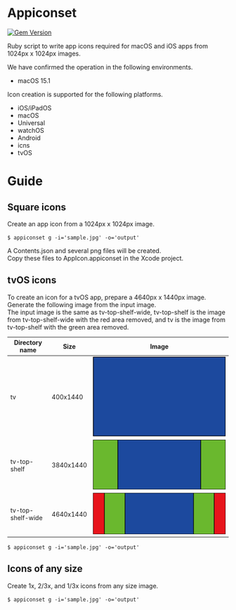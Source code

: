 


# Appiconset

[![Gem Version](https://badge.fury.io/rb/appiconset.svg)](https://badge.fury.io/rb/appiconset)

Ruby script to write app icons required for macOS and iOS apps from 1024px x 1024px images.

We have confirmed the operation in the following environments.
* macOS 15.1

Icon creation is supported for the following platforms.
* iOS/iPadOS
* macOS
* Universal
* watchOS
* Android
* icns
* tvOS

# Guide

## Square icons

Create an app icon from a 1024px x 1024px image.

```
$ appiconset g -i='sample.jpg' -o='output'   
```

A Contents.json and several png files will be created.  
Copy these files to AppIcon.appiconset in the Xcode project.


## tvOS icons

To create an icon for a tvOS app, prepare a 4640px x 1440px image.  
Generate the following image from the input image.  
The input image is the same as tv-top-shelf-wide, tv-top-shelf is the image from tv-top-shelf-wide with the red area removed, and tv is the image from tv-top-shelf with the green area removed.

| Directory name | Size | Image |
|--|--|--|
| tv | 400x1440 | ![tv](sample/tv/Icon@2x.png) |
| tv-top-shelf | 3840x1440 | ![tv-top-shelf](sample/tv-top-shelf/Icon@2x.png)|
| tv-top-shelf-wide | 4640x1440 |![tv-top-shelf-wide](sample/tv-top-shelf-wide/Icon@2x.png) |

```
$ appiconset g -i='sample.jpg' -o='output'   
```

## Icons of any size

Create 1x, 2/3x, and 1/3x icons from any size image.

```
$ appiconset g -i='sample.jpg' -o='output'   
```